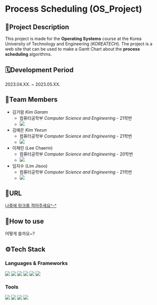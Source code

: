 # **Process Scheduling** (OS_Project)

## 📝**Project Description**
This project is made for the **Operating Systems** course at the Korea University of Technology and Engineering (*KOREATECH*). The project is a web site that can be used to make a Gantt Chart about the **process scheduling** algorithms.

## 🗓️**Development Period**
2023.04.XX. ~ 2023.05.XX.

## 👤**Team Members**
* 김가람 *Kim Garam*
  - 컴퓨터공학부 *Computer Science and Engineering* - 21학번
  - [<img src="https://img.shields.io/badge/garamkim83-181717?style=flat&logo=github&logoColor=white"/>](https://github.com/garamkim83)
* 김예은 *Kim Yeeun*
  - 컴퓨터공학부 *Computer Science and Engineering* - 21학번
  - [<img src="https://img.shields.io/badge/kimyeheun-181717?style=flat&logo=github&logoColor=white"/>](https://github.com/kimyeheun)
* 이채린 (Lee Chaerin)
  - 컴퓨터공학부 *Computer Science and Engineering* - 20학번
  - [<img src="https://img.shields.io/badge/깃허브아이디-181717?style=flat&logo=github&logoColor=white"/>]()
* 임지수 (Lim Jisoo)
  - 컴퓨터공학부 *Computer Science and Engineering* - 21학번
  - [<img src="https://img.shields.io/badge/깃허브아이디-181717?style=flat&logo=github&logoColor=white"/>]()

## 🔗**URL**
[나중에 링크를 적어주세요^-^]()

## 📌**How to use**
어떻게 쓸까요~?

## ⚙️**Tech Stack**
### Languages & Frameworks
<img src="https://img.shields.io/badge/HTML5-E34F26?style=flat&logo=html5&logoColor=white"/> <img src="https://img.shields.io/badge/CSS-1572B6?style=flat&logo=CSS3&logoColor=white"/> <img src="https://img.shields.io/badge/JavaScript-F7DF1E?style=flat&logo=JavaScript&logoColor=white"/> <img src="https://img.shields.io/badge/jQuery-0769AD?style=flat&logo=jquery&logoColor=white"/> <img src="https://img.shields.io/badge/Python-3776AB?style=flat&logo=python&logoColor=white"/> <img src="https://img.shields.io/badge/Django-092E20?style=flat&logo=Django&logoColor=white"/>

### Tools
<img src="https://img.shields.io/badge/PyCharm-000000?style=flat&logo=PyCharm&logoColor=white"/> <img src="https://img.shields.io/badge/Visual Studio Code-007ACC?style=flat&logo=visualstudiocode&logoColor=white"/> <img src="https://img.shields.io/badge/Git-F05032?style=flat&logo=git&logoColor=white"/> <img src="https://img.shields.io/badge/GitHub-181717?style=flat&logo=github&logoColor=white"/>

<!-- 아이콘은 여기서 https://simpleicons.org/ -->

